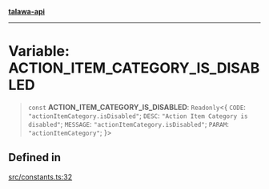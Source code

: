 [**talawa-api**](../../README.md)

***

# Variable: ACTION\_ITEM\_CATEGORY\_IS\_DISABLED

> `const` **ACTION\_ITEM\_CATEGORY\_IS\_DISABLED**: `Readonly`\<\{ `CODE`: `"actionItemCategory.isDisabled"`; `DESC`: `"Action Item Category is disabled"`; `MESSAGE`: `"actionItemCategory.isDisabled"`; `PARAM`: `"actionItemCategory"`; \}\>

## Defined in

[src/constants.ts:32](https://github.com/Suyash878/talawa-api/blob/b5a9d8b4a1ea678a3d6f5b710b3721f91a3052fc/src/constants.ts#L32)
